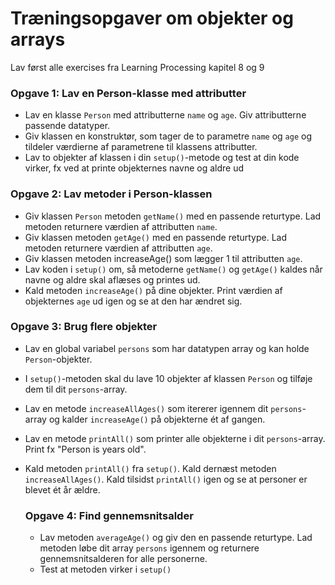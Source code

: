  # Træningsopgaver om objekter og arrays

Lav først alle exercises fra Learning Processing kapitel 8 og 9

### Opgave 1: Lav en Person-klasse med attributter
- Lav en klasse <code>Person</code> med attributterne <code>name</code> og <code>age</code>. Giv attributterne passende datatyper.
- Giv klassen en konstruktør, som tager de to parametre <code>name</code> og <code>age</code> og tildeler værdierne af parametrene til klassens attributter.
- Lav to objekter af klassen i din <code>setup()</code>-metode og test at din kode virker, fx ved at printe objekternes navne og aldre ud

### Opgave 2: Lav metoder i Person-klassen
- Giv klassen <code>Person</code> metoden <code>getName()</code> med en passende returtype. Lad metoden returnere værdien af attributten <code>name</code>.
- Giv klassen metoden <code>getAge()</code> med en passende returtype. Lad metoden returnere værdien af attributten <code>age</code>.
- Giv klassen metoden </code>increaseAge()</code> som lægger 1 til attributten <code>age</code>. 
- Lav koden i <code>setup()</code> om, så metoderne <code>getName()</code> og <code>getAge()</code> kaldes når navne og aldre skal aflæses og printes ud.
- Kald metoden <code>increaseAge()</code> på dine objekter. Print værdien af objekternes <code>age</code> ud igen og se at den har ændret sig. 

### Opgave 3: Brug flere objekter
- Lav en global variabel <code>persons</code> som har datatypen array og kan holde <code>Person</code>-objekter.
- I <code>setup()</code>-metoden skal du lave 10 objekter af klassen <code>Person</code> og tilføje dem til dit <code>persons</code>-array.
- Lav en metode <code>increaseAllAges()</code> som itererer igennem dit <code>persons</code>-array og kalder <code>increaseAge()</code> på objekterne ét af gangen.
- Lav en metode <code>printAll()</code> som printer alle objekterne i dit <code>persons</code>-array. Print fx "Person <name> is <age> years old".
- Kald metoden <code>printAll()</code> fra <code>setup()</code>. Kald dernæst metoden <code>increaseAllAges()</code>. Kald tilsidst <code>printAll()</code> igen og se at personer er blevet ét år ældre.

  ### Opgave 4: Find gennemsnitsalder
  - Lav metoden <code>averageAge()</code> og giv den en passende returtype. Lad metoden løbe dit array <code>persons</code> igennem og returnere gennemsnitsalderen for alle personerne.
  - Test at metoden virker i <code>setup()</code>
